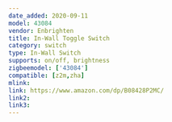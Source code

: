 ```yaml
---
date_added: 2020-09-11
model: 43084
vendor: Enbrighten
title: In-Wall Toggle Switch
category: switch
type: In-Wall Switch
supports: on/off, brightness
zigbeemodel: ['43084']
compatible: [z2m,zha]
mlink: 
link: https://www.amazon.com/dp/B08428P2MC/
link2: 
link3: 
---
```


